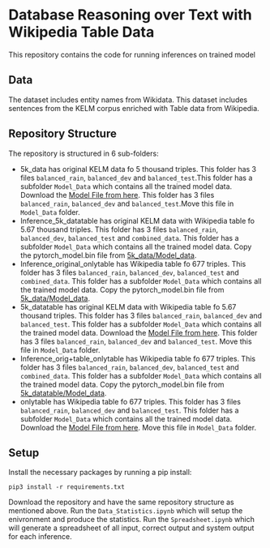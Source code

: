 # Database Reasoning over Text with Wikipedia Table Data

This repository contains the code for running inferences on trained model



## Data

The dataset includes entity names from Wikidata. 
This dataset includes sentences from the KELM corpus enriched with Table data from Wikipedia.


## Repository Structure
The repository is structured in 6 sub-folders:

* 5k_data has original KELM data fo 5 thousand triples. This folder has 3 files `balanced_rain`, `balanced_dev` and `balanced_test`.This folder has a subfolder `Model_Data` which contains all the trained model data. Download the [Model File from here](https://drive.google.com/file/d/1Fqp8Xi_BWdVSUmAthYA1c3IAvVq3NFw8/view?usp=sharing). This folder has 3 files `balanced_rain`, `balanced_dev` and `balanced_test`.Move this file in `Model_Data` folder.
* Inference_5k_datatable has original KELM data with Wikipedia table fo 5.67 thousand triples. This folder has 3 files `balanced_rain`, `balanced_dev`, `balanced_test` and `combined_data`. This folder has a subfolder `Model_Data` which contains all the trained model data. Copy the pytorch_model.bin file from [5k_data/Model_data](5k_data/Model_data/).
* Inference_original_onlytable has Wikipedia table fo 677 triples. This folder has 3 files `balanced_rain`, `balanced_dev`, `balanced_test` and `combined_data`. This folder has a subfolder `Model_Data` which contains all the trained model data. Copy the pytorch_model.bin file from [5k_data/Model_data](5k_data/Model_data/).
* 5k_datatable has original KELM data with Wikipedia table fo 5.67 thousand triples. This folder has 3 files `balanced_rain`, `balanced_dev` and `balanced_test`. This folder has a subfolder `Model_Data` which contains all the trained model data. Download the [Model File from here](https://drive.google.com/file/d/1cO7F0asv0ar9i176Q9St832y1P8epQBu/view?usp=sharing). This folder has 3 files `balanced_rain`, `balanced_dev` and `balanced_test`. Move this file in `Model_Data` folder.
* Inference_orig+table_onlytable has Wikipedia table fo 677 triples. This folder has 3 files `balanced_rain`, `balanced_dev`, `balanced_test` and `combined_data`. This folder has a subfolder `Model_Data` which contains all the trained model data. Copy the pytorch_model.bin file from [5k_datatable/Model_data](5k_datatable/Model_data/).
* onlytable has Wikipedia table fo 677 triples. This folder has 3 files `balanced_rain`, `balanced_dev` and `balanced_test`. This folder has a subfolder `Model_Data` which contains all the trained model data. Download the [Model File from here](https://drive.google.com/file/d/1Dzq8zKncBFEWB4WgGUzV6_xTste7x3Un/view?usp=sharing). Move this file in `Model_Data` folder.



## Setup

Install the necessary packages by running a pip install:

```
pip3 install -r requirements.txt
```
Download the repository and have the same repository structure as mentioned above.
Run the `Data_Statistics.ipynb` which will setup the enivronment and produce the statistics.
Run the `Spreadsheet.ipynb` which will generate a spreadsheet of all input, correct output and system output for each inference.





